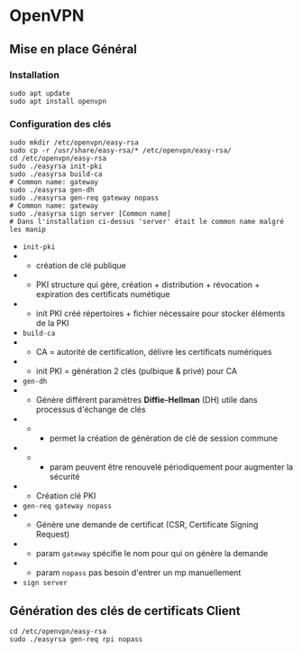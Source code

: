 # OpenVPN

## Mise en place Général
### Installation
```
sudo apt update
sudo apt install openvpn
```
### Configuration des clés
```
sudo mkdir /etc/openvpn/easy-rsa
sudo cp -r /usr/share/easy-rsa/* /etc/openvpn/easy-rsa/
cd /etc/openvpn/easy-rsa
sudo ./easyrsa init-pki 
sudo ./easyrsa build-ca
# Common name: gateway
sudo ./easyrsa gen-dh
sudo ./easyrsa gen-req gateway nopass
# Common name: gateway
sudo ./easyrsa sign server [Common name]
# Dans l'installation ci-dessus 'server' était le common name malgré les manip
```
* `init-pki`
* * création de clé publique
* * PKI structure qui gère, création + distribution + révocation + expiration des certificats numétique
* * init PKI créé répertoires + fichier nécessaire pour stocker éléments de la PKI
* `build-ca`
* * CA = autorité de certification, délivre les certificats numériques
* * init PKI = génération 2 clés (pulbique & privé) pour CA
* `gen-dh`
* * Génère différent paramètres **Diffie-Hellman** (DH) utile dans processus d'échange de clés
* * * permet la création de génération de clé de session commune
* * * param peuvent être renouvelé périodiquement pour augmenter la sécurité
* * Création clé PKI
* `gen-req gateway nopass`
* * Génère une demande de certificat (CSR, Certificate Signing Request)
* * param `gateway` spécifie le nom pour qui on génère la demande
* * param `nopass` pas besoin d'entrer un mp manuellement
* `sign server`

## Génération des clés de certificats Client
```
cd /etc/openvpn/easy-rsa
sudo ./easyrsa gen-req rpi nopass

```